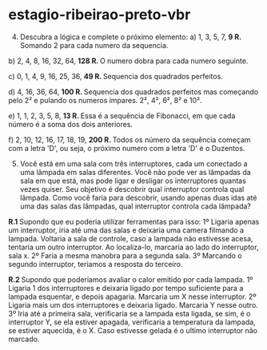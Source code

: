 # estagio-ribeirao-preto-vbr

4) Descubra a lógica e complete o próximo elemento:
a) 1, 3, 5, 7, <b> 9 </b>
 <b> R. </b> Somando 2 para cada numero da sequencia. </b>
 
b) 2, 4, 8, 16, 32, 64, <b> 128 </b>
  <b> R. </b> O numero dobra para cada numero seguinte. </b>
  
c) 0, 1, 4, 9, 16, 25, 36, <b> 49 </b>
    <b> R. </b> Sequencia dos quadrados perfeitos. 

d) 4, 16, 36, 64, <b> 100 </b>
  <b> R.  </b> Sequencia dos quadrados perfeitos mas começando pelo 2² e pulando os numeros impares. 2², 4², 6², 8² e 10².
  
e) 1, 1, 2, 3, 5, 8, <b> 13 </b>
  <b> R. </b> Essa é a sequência de Fibonacci, em que cada número é a soma dos dois anteriores.
  
f) 2, 10, 12, 16, 17, 18, 19, <b> 200 </b>
  <b> R. </b> Todos os número da sequência começam com a letra 'D', ou seja, o próximo numero com a letra 'D' é o Duzentos.

5) Você está em uma sala com três interruptores, cada um conectado a uma lâmpada em salas diferentes. Você não pode ver as lâmpadas da sala em que está, mas pode ligar e desligar os interruptores quantas vezes quiser. Seu objetivo é descobrir qual interruptor controla qual lâmpada. 
Como você faria para descobrir, usando apenas duas idas até uma das salas das lâmpadas, qual interruptor controla cada lâmpada?

  <b> R.1 </b> Supondo que eu poderia utilizar ferramentas para isso:
  1º Ligaria apenas um interruptor, iria até uma das salas e deixaria uma camera filmando a lampada. Voltaria a sala de controle, caso a lampada não estivesse acesa, tentaria um outro interruptor. Ao localiza-lo, marcaria ao lado do interruptor, sala x.
  2º Faria a mesma manobra para a segunda sala.
  3º Marcando o segundo interruptor, teriamos a resposta do terceiro.
  
  <b> R.2 </b> Supondo que poderiamos avaliar o calor emitido por cada lampada.
  1º Ligaria 1 dos interruptores e deixaria ligado por tempo suficiente para a lampada esquentar, e depois apagaria. Marcaria um X nesse interruptor.
  2º Ligaria mais um dos interruptores e deixaria ligado. Marcaria Y nesse outro.
  3º Iria até a primeira sala, verificaria se a lampada esta ligada, se sim, é o interruptor Y, se ela estiver apagada, verificaria a temperatura da lampada, se estiver aquecida, é o X. Caso estivesse gelada é o ultimo interruptor não marcado.
